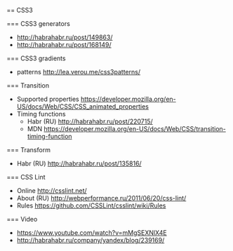 == CSS3

=== CSS3 generators

- http://habrahabr.ru/post/149863/
- http://habrahabr.ru/post/168149/

=== CSS3 gradients
- patterns http://lea.verou.me/css3patterns/

=== Transition
- Supported properties https://developer.mozilla.org/en-US/docs/Web/CSS/CSS_animated_properties
- Timing functions
  - Habr (RU) http://habrahabr.ru/post/220715/
  - MDN https://developer.mozilla.org/en-US/docs/Web/CSS/transition-timing-function

=== Transform
- Habr (RU) http://habrahabr.ru/post/135816/

=== CSS Lint
- Online http://csslint.net/
- About (RU) http://webperformance.ru/2011/06/20/css-lint/
- Rules https://github.com/CSSLint/csslint/wiki/Rules

=== Video
  - https://www.youtube.com/watch?v=mMgSEXNlX4E
  - http://habrahabr.ru/company/yandex/blog/239169/